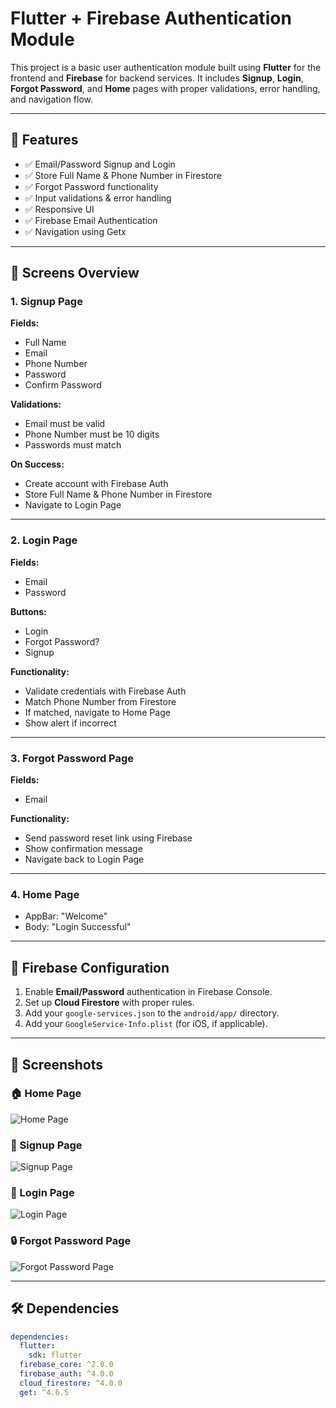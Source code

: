 # Flutter + Firebase Authentication Module

This project is a basic user authentication module built using **Flutter** for the frontend and **Firebase** for backend services. It includes **Signup**, **Login**, **Forgot Password**, and **Home** pages with proper validations, error handling, and navigation flow.

---

## 🚀 Features

- ✅ Email/Password Signup and Login
- ✅ Store Full Name & Phone Number in Firestore
- ✅ Forgot Password functionality
- ✅ Input validations & error handling
- ✅ Responsive UI
- ✅ Firebase Email Authentication
- ✅ Navigation using Getx 

---

## 📱 Screens Overview

### 1. **Signup Page**
**Fields:**
- Full Name
- Email
- Phone Number
- Password
- Confirm Password

**Validations:**
- Email must be valid
- Phone Number must be 10 digits
- Passwords must match

**On Success:**
- Create account with Firebase Auth
- Store Full Name & Phone Number in Firestore
- Navigate to Login Page

---

### 2. **Login Page**
**Fields:**
- Email
- Password

**Buttons:**
- Login
- Forgot Password?
- Signup

**Functionality:**
- Validate credentials with Firebase Auth
- Match Phone Number from Firestore
- If matched, navigate to Home Page
- Show alert if incorrect

---

### 3. **Forgot Password Page**
**Fields:**
- Email

**Functionality:**
- Send password reset link using Firebase
- Show confirmation message
- Navigate back to Login Page

---

### 4. **Home Page**
- AppBar: "Welcome"
- Body: "Login Successful"

---

## 🔧 Firebase Configuration

1. Enable **Email/Password** authentication in Firebase Console.
2. Set up **Cloud Firestore** with proper rules.
3. Add your `google-services.json` to the `android/app/` directory.
4. Add your `GoogleService-Info.plist` (for iOS, if applicable).

---

## 📸 Screenshots

### 🏠 Home Page
![Home Page](screenshots/output0.png)

### 🔐 Signup Page
![Signup Page](screenshots/output2.png)

### 🔑 Login Page
![Login Page](screenshots/output1.png)

### 🔒 Forgot Password Page
![Forgot Password Page](screenshots/output3.png)

---


## 🛠️ Dependencies

```yaml
dependencies:
  flutter:
    sdk: flutter
  firebase_core: ^2.0.0
  firebase_auth: ^4.0.0
  cloud_firestore: ^4.0.0
  get: ^4.6.5